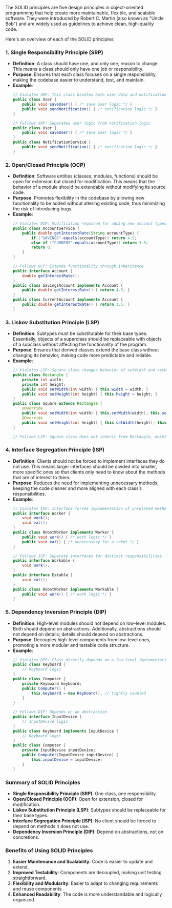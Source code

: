 The SOLID principles are five design principles in object-oriented programming that help create more maintainable, flexible, and scalable software. They were introduced by Robert C. Martin (also known as "Uncle Bob") and are widely used as guidelines to achieve clean, high-quality code.

Here's an overview of each of the SOLID principles:

### 1. **Single Responsibility Principle (SRP)**
- **Definition**: A class should have one, and only one, reason to change. This means a class should only have one job or responsibility.
- **Purpose**: Ensures that each class focuses on a single responsibility, making the codebase easier to understand, test, and maintain.
- **Example**:
  ```java
  // Violates SRP: This class handles both user data and notification logic
  public class User {
      public void saveUser() { /* save user logic */ }
      public void sendNotification() { /* notification logic */ }
  }

  // Follows SRP: Separates user logic from notification logic
  public class User {
      public void saveUser() { /* save user logic */ }
  }
  public class NotificationService {
      public void sendNotification() { /* notification logic */ }
  }
  ```

### 2. **Open/Closed Principle (OCP)**
- **Definition**: Software entities (classes, modules, functions) should be open for extension but closed for modification. This means that the behavior of a module should be extendable without modifying its source code.
- **Purpose**: Promotes flexibility in the codebase by allowing new functionality to be added without altering existing code, thus minimizing the risk of introducing bugs.
- **Example**:
  ```java
  // Violates OCP: Modification required for adding new account types
  public class AccountService {
      public double getInterestRate(String accountType) {
          if ("SAVINGS".equals(accountType)) return 4.5;
          else if ("CURRENT".equals(accountType)) return 3.5;
          return 0;
      }
  }

  // Follows OCP: Extends functionality through inheritance
  public interface Account {
      double getInterestRate();
  }
  public class SavingsAccount implements Account {
      public double getInterestRate() { return 4.5; }
  }
  public class CurrentAccount implements Account {
      public double getInterestRate() { return 3.5; }
  }
  ```

### 3. **Liskov Substitution Principle (LSP)**
- **Definition**: Subtypes must be substitutable for their base types. Essentially, objects of a superclass should be replaceable with objects of a subclass without affecting the functionality of the program.
- **Purpose**: Ensures that derived classes extend the base class without changing its behavior, making code more predictable and reliable.
- **Example**:
  ```java
  // Violates LSP: Square class changes behavior of setWidth and setHeight
  public class Rectangle {
      private int width;
      private int height;
      public void setWidth(int width) { this.width = width; }
      public void setHeight(int height) { this.height = height; }
  }
  public class Square extends Rectangle {
      @Override
      public void setWidth(int width) { this.setWidth(width); this.setHeight(width); }
      @Override
      public void setHeight(int height) { this.setWidth(height); this.setHeight(height); }
  }

  // Follows LSP: Square class does not inherit from Rectangle, maintains integrity
  ```

### 4. **Interface Segregation Principle (ISP)**
- **Definition**: Clients should not be forced to implement interfaces they do not use. This means larger interfaces should be divided into smaller, more specific ones so that clients only need to know about the methods that are of interest to them.
- **Purpose**: Reduces the need for implementing unnecessary methods, keeping the code cleaner and more aligned with each class’s responsibilities.
- **Example**:
  ```java
  // Violates ISP: Interface forces implementation of unrelated methods
  public interface Worker {
      void work();
      void eat();
  }
  public class RobotWorker implements Worker {
      public void work() { /* work logic */ }
      public void eat() { /* unnecessary for a robot */ }
  }

  // Follows ISP: Separate interfaces for distinct responsibilities
  public interface Workable {
      void work();
  }
  public interface Eatable {
      void eat();
  }
  public class RobotWorker implements Workable {
      public void work() { /* work logic */ }
  }
  ```

### 5. **Dependency Inversion Principle (DIP)**
- **Definition**: High-level modules should not depend on low-level modules. Both should depend on abstractions. Additionally, abstractions should not depend on details; details should depend on abstractions.
- **Purpose**: Decouples high-level components from low-level ones, promoting a more modular and testable code structure.
- **Example**:
  ```java
  // Violates DIP: Class directly depends on a low-level implementation
  public class Keyboard {
      // Keyboard logic
  }
  public class Computer {
      private Keyboard keyboard;
      public Computer() {
          this.keyboard = new Keyboard(); // tightly coupled
      }
  }

  // Follows DIP: Depends on an abstraction
  public interface InputDevice {
      // InputDevice logic
  }
  public class Keyboard implements InputDevice {
      // Keyboard logic
  }
  public class Computer {
      private InputDevice inputDevice;
      public Computer(InputDevice inputDevice) {
          this.inputDevice = inputDevice;
      }
  }
  ```

### Summary of SOLID Principles
- **Single Responsibility Principle (SRP)**: One class, one responsibility.
- **Open/Closed Principle (OCP)**: Open for extension, closed for modification.
- **Liskov Substitution Principle (LSP)**: Subtypes should be replaceable for their base types.
- **Interface Segregation Principle (ISP)**: No client should be forced to depend on methods it does not use.
- **Dependency Inversion Principle (DIP)**: Depend on abstractions, not on concretions.

### Benefits of Using SOLID Principles
1. **Easier Maintenance and Scalability**: Code is easier to update and extend.
2. **Improved Testability**: Components are decoupled, making unit testing straightforward.
3. **Flexibility and Modularity**: Easier to adapt to changing requirements and reuse components.
4. **Enhanced Readability**: The code is more understandable and logically organized.